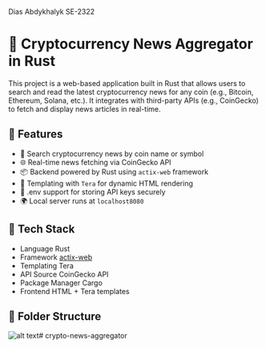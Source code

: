 Dias Abdykhalyk
SE-2322

# 📰 Cryptocurrency News Aggregator in Rust

This project is a web-based application built in Rust that allows users to search and read the latest cryptocurrency news for any coin (e.g., Bitcoin, Ethereum, Solana, etc.). It integrates with third-party APIs (e.g., CoinGecko) to fetch and display news articles in real-time.

## 🚀 Features

- 🔎 Search cryptocurrency news by coin name or symbol
- 🌐 Real-time news fetching via CoinGecko API
- 📦 Backend powered by Rust using `actix-web` framework
- 🎨 Templating with `Tera` for dynamic HTML rendering
- 📄 .env support for storing API keys securely
- 🌍 Local server runs at `localhost8080`

## 🧱 Tech Stack

- Language Rust
- Framework [actix-web](httpsactix.rs)
- Templating Tera
- API Source CoinGecko API
- Package Manager Cargo
- Frontend HTML + Tera templates

## 📂 Folder Structure
![alt text](image.png)#   c r y p t o - n e w s - a g g r e g a t o r 
 
 
